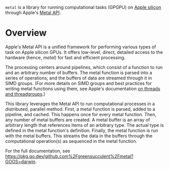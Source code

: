 `metal` is a library for running computational tasks (GPGPU) on [Apple silicon](https://en.wikipedia.org/wiki/Apple_silicon) through Apple's [Metal API](https://developer.apple.com/metal/).

# Overview

Apple's Metal API
is a unified framework
for performing various types of task
on Apple silicon GPUs.
It offers low-level, direct, detailed access
to the hardware (hence, _metal_)
for fast and efficient processing.

The processing centers around pipelines,
which consist of
a function to run
and an arbitrary number of buffers.
The metal function is parsed
into a series of operations,
and the buffers of data
are streamed through it
in SIMD groups.
(For more details on SIMD groups
and best practices
for writing metal functions using them,
see Apple's documentation [on threads and threadgroups](https://developer.apple.com/documentation/metal/compute_passes/creating_threads_and_threadgroups#2928931).)

This library
leverages the Metal API
to run computational processes
in a distributed, parallel method.
First,
a metal function is parsed,
added to a pipeline,
and cached.
This happens once
for every metal function.
Then,
any number of metal buffers
are created.
A metal buffer
is an array
of arbitrary length
that references items
of an arbitrary type.
The actual type
is defined in the metal function's definition.
Finally,
the metal function
is run
with the metal buffers.
This streams
the data in the buffers
through the computational operation(s)
as sequenced in the metal function.

For the full documentation, see https://pkg.go.dev/github.com%2Fgreensucculent%2Fmetal?GOOS=darwin.